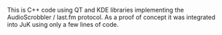 This is C++ code using QT and KDE libraries implementing the AudioScrobbler / last.fm protocol.  As a proof of concept it was integrated into JuK using only a few lines of code.
